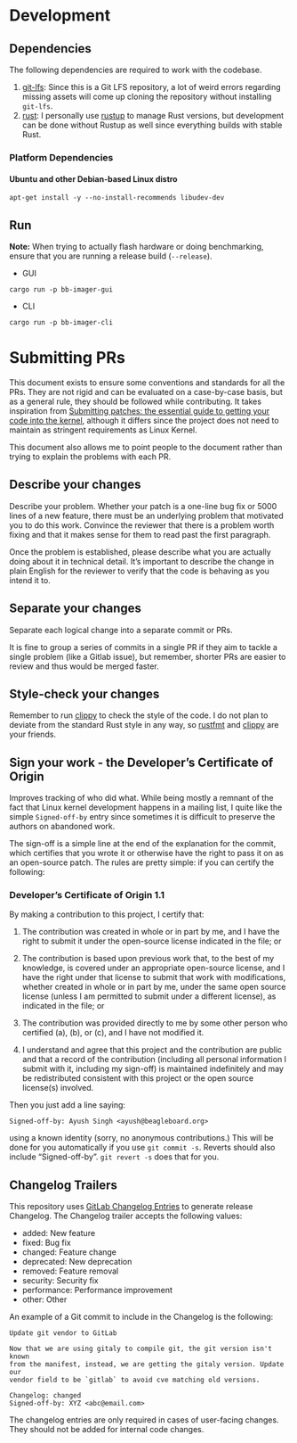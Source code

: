 # Development

## Dependencies

The following dependencies are required to work with the codebase.

1. [git-lfs](https://git-lfs.com/): Since this is a Git LFS repository, a lot of weird errors regarding missing assets will come up cloning the repository without installing `git-lfs`.
2. [rust](https://www.rust-lang.org/): I personally use [rustup](https://rustup.rs/) to manage Rust versions, but development can be done without Rustup as well since everything builds with stable Rust.

### Platform Dependencies

#### Ubuntu and other Debian-based Linux distro

```
apt-get install -y --no-install-recommends libudev-dev
```

## Run

**Note:** When trying to actually flash hardware or doing benchmarking, ensure that you are running a release build (`--release`).

- GUI

```
cargo run -p bb-imager-gui
```

- CLI

```
cargo run -p bb-imager-cli
```

# Submitting PRs

This document exists to ensure some conventions and standards for all the PRs. They are not rigid and can be evaluated on a case-by-case basis, but as a general rule, they should be followed while contributing. It takes inspiration from [Submitting patches: the essential guide to getting your code into the kernel](https://docs.kernel.org/process/submitting-patches.html), although it differs since the project does not need to maintain as stringent requirements as Linux Kernel.

This document also allows me to point people to the document rather than trying to explain the problems with each PR. 

## Describe your changes

Describe your problem. Whether your patch is a one-line bug fix or 5000 lines of a new feature, there must be an underlying problem that motivated you to do this work. Convince the reviewer that there is a problem worth fixing and that it makes sense for them to read past the first paragraph.

Once the problem is established, please describe what you are actually doing about it in technical detail. It’s important to describe the change in plain English for the reviewer to verify that the code is behaving as you intend it to.

## Separate your changes

Separate each logical change into a separate commit or PRs.

It is fine to group a series of commits in a single PR if they aim to tackle a single problem (like a Gitlab issue), but remember, shorter PRs are easier to review and thus would be merged faster.

## Style-check your changes

Remember to run [clippy](https://doc.rust-lang.org/clippy/) to check the style of the code. I do not plan to deviate from the standard Rust style in any way, so [rustfmt](https://rust-lang.github.io/rustfmt/) and [clippy](https://doc.rust-lang.org/clippy/) are your friends.

## Sign your work - the Developer’s Certificate of Origin

Improves tracking of who did what. While being mostly a remnant of the fact that Linux kernel development happens in a mailing list, I quite like the simple `Signed-off-by` entry since sometimes it is difficult to preserve the authors on abandoned work.

The sign-off is a simple line at the end of the explanation for the commit, which certifies that you wrote it or otherwise have the right to pass it on as an open-source patch. The rules are pretty simple: if you can certify the following:

### Developer’s Certificate of Origin 1.1

By making a contribution to this project, I certify that:

1. The contribution was created in whole or in part by me, and I have the right to submit it under the open-source license indicated in the file; or

2. The contribution is based upon previous work that, to the best of my knowledge, is covered under an appropriate open-source license, and I have the right under that license to submit that work with modifications, whether created in whole or in part by me, under the same open source license (unless I am permitted to submit under a different license), as indicated in the file; or

3. The contribution was provided directly to me by some other person who certified (a), (b), or (c), and I have not modified it.

4. I understand and agree that this project and the contribution are public and that a record of the contribution (including all personal information I submit with it, including my sign-off) is maintained indefinitely and may be redistributed consistent with this project or the open source license(s) involved.

Then you just add a line saying:

```
Signed-off-by: Ayush Singh <ayush@beagleboard.org>
```

using a known identity (sorry, no anonymous contributions.) This will be done for you automatically if you use `git commit -s`. Reverts should also include “Signed-off-by”. `git revert -s` does that for you.

## Changelog Trailers

This repository uses [GitLab Changelog Entries](https://docs.gitlab.com/ee/development/changelog.html) to generate release Changelog. The Changelog trailer accepts the following values:

- added: New feature
- fixed: Bug fix
- changed: Feature change
- deprecated: New deprecation
- removed: Feature removal
- security: Security fix
- performance: Performance improvement
- other: Other 

An example of a Git commit to include in the Changelog is the following: 

```
Update git vendor to GitLab

Now that we are using gitaly to compile git, the git version isn't known
from the manifest, instead, we are getting the gitaly version. Update our
vendor field to be `gitlab` to avoid cve matching old versions.

Changelog: changed
Signed-off-by: XYZ <abc@email.com>
```

The changelog entries are only required in cases of user-facing changes. They should not be added for internal code changes.

